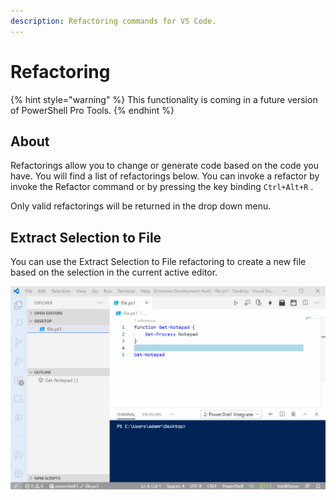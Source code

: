 ```yaml
---
description: Refactoring commands for VS Code.
---
```


# Refactoring

{% hint style="warning" %}
This functionality is coming in a future version of PowerShell Pro Tools.
{% endhint %}

## About

Refactorings allow you to change or generate code based on the code you have. You will find a list of refactorings below. You can invoke a refactor by invoke the Refactor command or by pressing the key binding `Ctrl+Alt+R` . 

Only valid refactorings will be returned in the drop down menu.

## Extract Selection to File

You can use the Extract Selection to File refactoring to create a new file based on the selection in the current active editor. 

![Extract Selection to File](../../.gitbook/assets/extract-file%20%281%29.gif)

